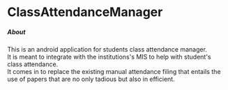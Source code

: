 # ClassAttendanceManager
##### About
This is an android application for students class attendance manager.  
It is meant to integrate with the institutions's MIS to help with student's class attendance.  
It comes in to replace the existing manual attendance filing that entails the use of papers that are no only tadious but also in efficient.